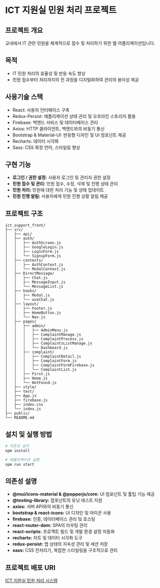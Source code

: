 # ICT 지원실 민원 처리 프로젝트

## 프로젝트 개요
교내에서 IT 관련 민원을 체계적으로 접수 및 처리하기 위한 웹 어플리케이션입니다.

## 목적
- IT 민원 처리의 효율성 및 반응 속도 향상
- 민원 접수부터 처리까지의 전 과정을 디지털화하여 관리의 용이성 제공

## 사용기술 스택
- React: 사용자 인터페이스 구축
- Redux-Persist: 애플리케이션 상태 관리 및 오프라인 스토리지 활용
- Firebase: 백엔드 서비스 및 데이터베이스 관리
- Axios: HTTP 클라이언트, 백엔드와의 비동기 통신
- Bootstrap & Material-UI: 반응형 디자인 및 UI 컴포넌트 제공
- Recharts: 데이터 시각화
- Sass: CSS 확장 언어, 스타일링 향상

## 구현 기능
- **로그인 / 권한 설정:** 사용자 로그인 및 관리자 권한 설정
- **민원 접수 및 관리:** 민원 접수, 수정, 삭제 및 진행 상태 관리
- **민원 처리:** 민원에 대한 처리 기능 및 상태 업데이트
- **민원 진행 알림:** 사용자에게 민원 진행 상황 알림 제공

## 프로젝트 구조
```
ict_support_front/
├── src/
│   ├── api/
│   ├── auth/
│   │   ├── AuthScreen.js
│   │   ├── GoogleLogin.js
│   │   ├── LoginForm.js
│   │   └── SignupForm.js
│   ├── contexts/
│   │   ├── AuthContext.js
│   │   └── ModalContext.js
│   ├── DirectMessage/
│   │   ├── Chat.js
│   │   ├── MessageInput.js
│   │   └── MessageList.js
│   ├── hooks/
│   │   ├── Modal.js
│   │   └── useChat.js
│   ├── layout/
│   │   ├── Footer.js
│   │   ├── HomeButton.js
│   │   └── Nav.js
│   ├── pages/
│   │   ├── admin/
│   │   │   ├── AdminMenu.js
│   │   │   ├── ComplaintManage.js
│   │   │   ├── ComplaintProcess.js
│   │   │   ├── ComplaintsListManage.js
│   │   │   └── Dashboard.js
│   │   ├── complaint/
│   │   │   ├── ComplaintDetail.js
│   │   │   ├── ComplaintForm.js
│   │   │   ├── ComplaintFormFirebase.js
│   │   │   └── ComplaintList.js
│   │   ├── First.js
│   │   ├── Home.js
│   │   └── NotFound.js
│   ├── style/
│   ├── test/
│   ├── App.js
│   ├── firebase.js
│   ├── index.css
│   └── index.js
├── public/
└── README.md
```

## 설치 및 실행 방법
```bash
# 의존성 설치
npm install

# 애플리케이션 실행
npm run start
```

## 의존성 설명
- **@mui/icons-material & @popperjs/core:** UI 컴포넌트 및 툴팁 기능 제공
- **@testing-library:** 컴포넌트의 유닛 테스트 지원
- **axios:** 서버 API와의 비동기 통신
- **bootstrap & react-icons:** UI 디자인 및 아이콘 사용
- **firebase:** 인증, 데이터베이스 관리 및 호스팅
- **react-router-dom:** SPA의 라우팅 관리
- **react-scripts:** 프로젝트 빌드 및 개발 환경 설정 자동화
- **recharts:** 차트 및 데이터 시각화 도구
- **redux-persist:** 앱 상태의 지속성 관리 및 세션 저장
- **sass:** CSS 전처리기, 복잡한 스타일링을 구조적으로 관리

## 프로젝트 배포 URI
[ICT 지원실 민원 처리 시스템](https://ict-support-59ce4.web.app/home)
